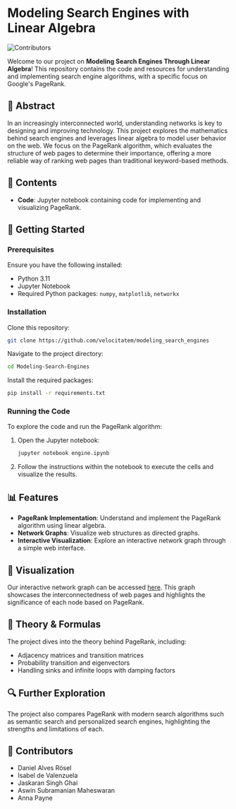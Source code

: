# Modeling Search Engines with Linear Algebra

![Contributors](https://img.shields.io/badge/contributors-5-brightgreen.svg)

Welcome to our project on **Modeling Search Engines Through Linear Algebra**! This repository contains the code and resources for understanding and implementing search engine algorithms, with a specific focus on Google's PageRank.

## 📜 Abstract
In an increasingly interconnected world, understanding networks is key to designing and improving technology. This project explores the mathematics behind search engines and leverages linear algebra to model user behavior on the web. We focus on the PageRank algorithm, which evaluates the structure of web pages to determine their importance, offering a more reliable way of ranking web pages than traditional keyword-based methods.

## 📁 Contents
- **Code**: Jupyter notebook containing code for implementing and visualizing PageRank.

## 🚀 Getting Started

### Prerequisites
Ensure you have the following installed:
- Python 3.11
- Jupyter Notebook
- Required Python packages: `numpy`, `matplotlib`, `networkx`

### Installation
Clone this repository:
```bash
git clone https://github.com/velocitatem/modeling_search_engines
```
Navigate to the project directory:
```bash
cd Modeling-Search-Engines
```
Install the required packages:
```bash
pip install -r requirements.txt
```

### Running the Code
To explore the code and run the PageRank algorithm:
1. Open the Jupyter notebook:
   ```bash
   jupyter notebook engine.ipynb
   ```
2. Follow the instructions within the notebook to execute the cells and visualize the results.

## 📊 Features
- **PageRank Implementation**: Understand and implement the PageRank algorithm using linear algebra.
- **Network Graphs**: Visualize web structures as directed graphs.
- **Interactive Visualization**: Explore an interactive network graph through a simple web interface.

## 🎨 Visualization
Our interactive network graph can be accessed [here](https://662a217970a974846a9569ac--magical-figolla-a3f256.netlify.app/). This graph showcases the interconnectedness of web pages and highlights the significance of each node based on PageRank.

## 📖 Theory & Formulas
The project dives into the theory behind PageRank, including:
- Adjacency matrices and transition matrices
- Probability transition and eigenvectors
- Handling sinks and infinite loops with damping factors

## 🔍 Further Exploration
The project also compares PageRank with modern search algorithms such as semantic search and personalized search engines, highlighting the strengths and limitations of each.

## 🌟 Contributors
- Daniel Alves Rösel
- Isabel de Valenzuela
- Jaskaran Singh Ghai
- Aswin Subramanian Maheswaran
- Anna Payne


